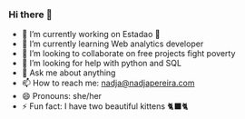 ### Hi there 👋
- 🔭 I’m currently working on Estadao 💙
- 🌱 I’m currently learning Web analytics developer
- 👯 I’m looking to collaborate on free projects fight poverty
- 🤔 I’m looking for help with python and SQL
- 💬 Ask me about anything
- 📫 How to reach me: nadja@nadjapereira.com
- 😄 Pronouns: she/her
- ⚡ Fun fact: I have two beautiful kittens 🐈‍⬛🐈
